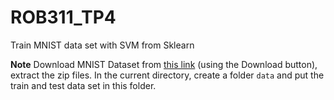 # ROB311_TP4
Train MNIST data set with SVM from Sklearn

**Note** Download MNIST Dataset from [this link](https://www.kaggle.com/oddrationale/mnist-in-csv) (using the Download button), extract the zip files. In the current directory, create a folder ``data`` and put the train and test data set in this folder. 
